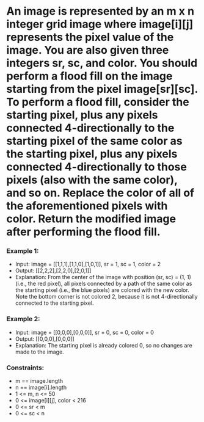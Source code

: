 # An image is represented by an m x n integer grid image where image[i][j] represents the pixel value of the image. You are also given three integers sr, sc, and color. You should perform a flood fill on the image starting from the pixel image[sr][sc]. To perform a flood fill, consider the starting pixel, plus any pixels connected 4-directionally to the starting pixel of the same color as the starting pixel, plus any pixels connected 4-directionally to those pixels (also with the same color), and so on. Replace the color of all of the aforementioned pixels with color. Return the modified image after performing the flood fill.

### Example 1:
- Input: image = [[1,1,1],[1,1,0],[1,0,1]], sr = 1, sc = 1, color = 2
- Output: [[2,2,2],[2,2,0],[2,0,1]]
- Explanation: From the center of the image with position (sr, sc) = (1, 1) (i.e., the red pixel), all pixels connected by a path of the same color as the starting pixel (i.e., the blue pixels) are colored with the new color.
Note the bottom corner is not colored 2, because it is not 4-directionally connected to the starting pixel.
### Example 2:
- Input: image = [[0,0,0],[0,0,0]], sr = 0, sc = 0, color = 0
- Output: [[0,0,0],[0,0,0]]
- Explanation: The starting pixel is already colored 0, so no changes are made to the image.

### Constraints:
- m == image.length
- n == image[i].length
- 1 <= m, n <= 50
- 0 <= image[i][j], color < 216
- 0 <= sr < m
- 0 <= sc < n